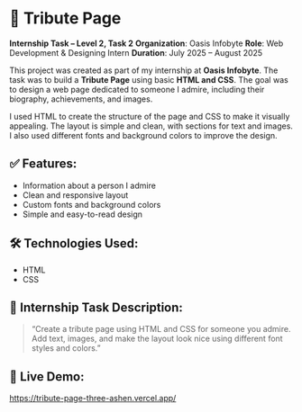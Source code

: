 # 🌟 Tribute Page

**Internship Task – Level 2, Task 2**
**Organization**: Oasis Infobyte
**Role**: Web Development & Designing Intern
**Duration**: July 2025 – August 2025

This project was created as part of my internship at **Oasis Infobyte**. The task was to build a **Tribute Page** using basic **HTML and CSS**. The goal was to design a web page dedicated to someone I admire, including their biography, achievements, and images.

I used HTML to create the structure of the page and CSS to make it visually appealing. The layout is simple and clean, with sections for text and images. I also used different fonts and background colors to improve the design.

## ✅ Features:

* Information about a person I admire
* Clean and responsive layout
* Custom fonts and background colors
* Simple and easy-to-read design

## 🛠 Technologies Used:

* HTML
* CSS

## 📌 Internship Task Description:

> “Create a tribute page using HTML and CSS for someone you admire. Add text, images, and make the layout look nice using different font styles and colors.”

## 🔗 Live Demo:
https://tribute-page-three-ashen.vercel.app/
